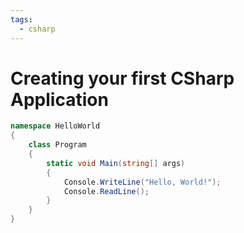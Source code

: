 ```yaml
---
tags:
  - csharp
---
```

# Creating your first CSharp Application
```c#
namespace HelloWorld
{
    class Program
    {
        static void Main(string[] args)
        {
            Console.WriteLine("Hello, World!");
            Console.ReadLine();
        }
    }
}

```





